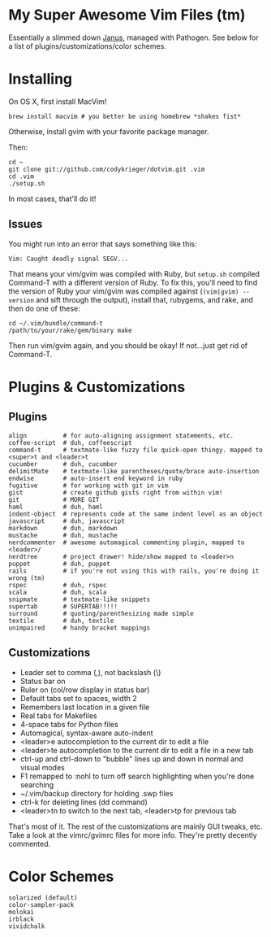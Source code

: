 My Super Awesome Vim Files (tm)
===============================

Essentially a slimmed down [Janus](/carlhuda/janus), managed with
Pathogen. See below for a list of plugins/customizations/color schemes.

Installing
==========

On OS X, first install MacVim!

```
brew install macvim # you better be using homebrew *shakes fist*
```

Otherwise, install gvim with your favorite package manager.

Then:

```
cd ~
git clone git://github.com/codykrieger/dotvim.git .vim
cd .vim
./setup.sh
```

In most cases, that'll do it!

## Issues

You might run into an error that says something like this:

```
Vim: Caught deadly signal SEGV...
```

That means your vim/gvim was compiled with Ruby, but ```setup.sh```
compiled Command-T with a different version of Ruby. To fix this, you'll
need to find the version of Ruby your vim/gvim was compiled against
(```(vim|gvim) --version``` and sift through the output), install that,
rubygems, and rake, and then do one of these:

```
cd ~/.vim/bundle/command-t
/path/to/your/rake/gem/binary make
```

Then run vim/gvim again, and you should be okay! If not...just get rid
of Command-T.

Plugins & Customizations
========================

## Plugins

```
align          # for auto-aligning assignment statements, etc.
coffee-script  # duh, coffeescript
command-t      # textmate-like fuzzy file quick-open thingy. mapped to <super>t and <leader>t
cucumber       # duh, cucumber
delimitMate    # textmate-like parentheses/quote/brace auto-insertion
endwise        # auto-insert end keyword in ruby
fugitive       # for working with git in vim
gist           # create github gists right from within vim!
git            # MORE GIT
haml           # duh, haml
indent-object  # represents code at the same indent level as an object
javascript     # duh, javascript
markdown       # duh, markdown
mustache       # duh, mustache
nerdcommenter  # awesome automagical commenting plugin, mapped to <leader>/
nerdtree       # project drawer! hide/show mapped to <leader>n
puppet         # duh, puppet
rails          # if you're not using this with rails, you're doing it wrong (tm)
rspec          # duh, rspec
scala          # duh, scala
snipmate       # textmate-like snippets
supertab       # SUPERTAB!!!!!
surround       # quoting/parenthesizing made simple
textile        # duh, textile
unimpaired     # handy bracket mappings
```

## Customizations

- Leader set to comma (,), not backslash (\\)
- Status bar on
- Ruler on (col/row display in status bar)
- Default tabs set to spaces, width 2
- Remembers last location in a given file
- Real tabs for Makefiles
- 4-space tabs for Python files
- Automagical, syntax-aware auto-indent
- \<leader\>e autocompletion to the current dir to edit a file
- \<leader\>te autocompletion to the current dir to edit a file in a new
  tab
- ctrl-up and ctrl-down to "bubble" lines up and down in normal and
  visual modes
- F1 remapped to :nohl to turn off search highlighting when you're done
  searching
- ~/.vim/backup directory for holding .swp files
- ctrl-k for deleting lines (dd command)
- \<leader\>tn to switch to the next tab, \<leader\>tp for previous tab

That's most of it. The rest of the customizations are mainly GUI tweaks,
etc. Take a look at the vimrc/gvimrc files for more info. They're pretty
decently commented.

Color Schemes
=============

```
solarized (default)
color-sampler-pack
molokai
irblack
vividchalk
```

